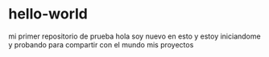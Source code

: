 # hello-world
mi primer repositorio de prueba
hola soy nuevo en esto y estoy iniciandome y probando para compartir con el mundo mis proyectos 
